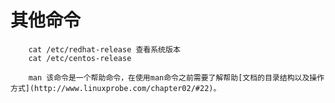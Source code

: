 # 其他命令

        cat /etc/redhat-release 查看系统版本
        cat /etc/centos-release 
        
        man 该命令是一个帮助命令，在使用man命令之前需要了解帮助[文档的目录结构以及操作方式](http://www.linuxprobe.com/chapter02/#22)。